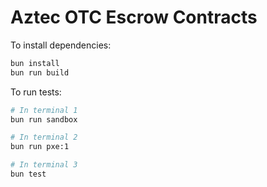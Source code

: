 # Aztec OTC Escrow Contracts

To install dependencies:

```bash
bun install
bun run build
```

To run tests:

```bash
# In terminal 1 
bun run sandbox

# In terminal 2
bun run pxe:1

# In terminal 3
bun test
```

